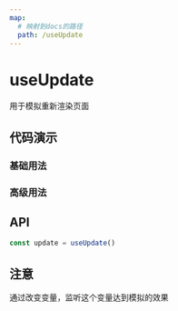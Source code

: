 ```yaml
---
map:
  # 映射到docs的路径
  path: /useUpdate
---
```


# useUpdate

用于模拟重新渲染页面

## 代码演示

### 基础用法

<demo src="./demo/demo.vue"
  language="vue"
  title="基本用法"
  desc="通过改变ref的对象，用watch进行监听动态渲染页面"> </demo>

### 高级用法

<demo src="./demo/demo1.vue"
  language="vue"
  title="刷新页面"
  desc="改变hash值刷新页面"> </demo>

## API

```typescript
const update = useUpdate()
```

## 注意

通过改变变量，监听这个变量达到模拟的效果
